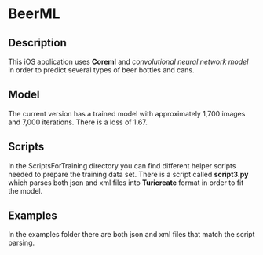 # BeerML

## Description
This iOS application uses **Coreml** and *convolutional neural network model* in order to predict several types of beer bottles and cans.

## Model
The current version has a trained model with approximately 1,700 images and 7,000 iterations. There is a loss of 1.67.

## Scripts
In the ScriptsForTraining directory you can find different helper scripts needed to prepare the training data set.
There is a script called **script3.py** which parses both json and xml files into **Turicreate** format in order to fit the model.

## Examples
In the examples folder there are both json and xml files that match the script parsing.
